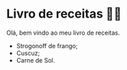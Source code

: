 # Livro de receitas :woman_cook: #

Olá, bem vindo ao meu livro de receitas.



- Strogonoff de frango;
- Cuscuz;
- Carne de Sol.
